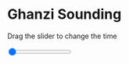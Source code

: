 <h1>Ghanzi Sounding</h1>
<p>Drag the slider to change the time</p>

<div class="slidecontainer">
<input oninput='setImage(this)' class="slider" type="range" min="0" max="5" value="0" step="1" />
<img id='img'/>
</div>

<script>
var img = document.getElementById('img');
var img_array = ['/assets/images/skwt/skd_ghanzi_wrfout_d01_2020-08-05_12:00:00.png',
'/assets/images/skwt/skd_ghanzi_wrfout_d01_2020-08-05_18:00:00.png',
'/assets/images/skwt/skd_ghanzi_wrfout_d01_2020-08-06_00:00:00.png',
'/assets/images/skwt/skd_ghanzi_wrfout_d01_2020-08-06_06:00:00.png',
'/assets/images/skwt/skd_ghanzi_wrfout_d01_2020-08-06_12:00:00.png',];
function setImage(obj)
{
        var value = obj.value;
        img.src = img_array[value];

}
</script>
